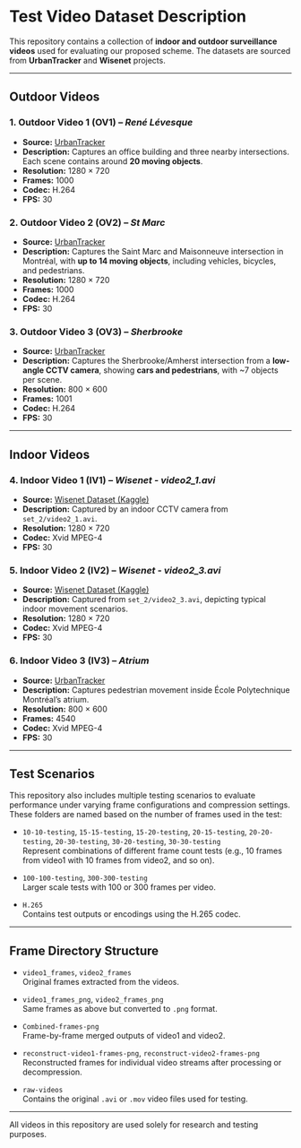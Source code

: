 #  Test Video Dataset Description

This repository contains a collection of **indoor and outdoor surveillance videos** used for evaluating our proposed scheme. The datasets are sourced from **UrbanTracker** and **Wisenet** projects.

---

## Outdoor Videos

### 1. Outdoor Video 1 (OV1) – *René Lévesque*
- **Source:** [UrbanTracker](https://www.jpjodoin.com/urbantracker/dataset.html)
- **Description:** Captures an office building and three nearby intersections. Each scene contains around **20 moving objects**.
- **Resolution:** 1280 × 720  
- **Frames:** 1000  
- **Codec:** H.264  
- **FPS:** 30  

### 2. Outdoor Video 2 (OV2) – *St Marc*
- **Source:** [UrbanTracker](https://www.jpjodoin.com/urbantracker/dataset.html)
- **Description:** Captures the Saint Marc and Maisonneuve intersection in Montréal, with **up to 14 moving objects**, including vehicles, bicycles, and pedestrians.
- **Resolution:** 1280 × 720  
- **Frames:** 1000  
- **Codec:** H.264  
- **FPS:** 30  

### 3. Outdoor Video 3 (OV3) – *Sherbrooke*
- **Source:** [UrbanTracker](https://www.jpjodoin.com/urbantracker/dataset.html)
- **Description:** Captures the Sherbrooke/Amherst intersection from a **low-angle CCTV camera**, showing **cars and pedestrians**, with ~7 objects per scene.
- **Resolution:** 800 × 600  
- **Frames:** 1001  
- **Codec:** H.264  
- **FPS:** 30  

---

## Indoor Videos

### 4. Indoor Video 1 (IV1) – *Wisenet - video2_1.avi*
- **Source:** [Wisenet Dataset (Kaggle)](https://www.kaggle.com/datasets/abdelrhmannile/wisenet?resource=download)
- **Description:** Captured by an indoor CCTV camera from `set_2/video2_1.avi`.
- **Resolution:** 1280 × 720  
- **Codec:** Xvid MPEG-4  
- **FPS:** 30  

### 5. Indoor Video 2 (IV2) – *Wisenet - video2_3.avi*
- **Source:** [Wisenet Dataset (Kaggle)](https://www.kaggle.com/datasets/abdelrhmannile/wisenet?resource=download)
- **Description:** Captured from `set_2/video2_3.avi`, depicting typical indoor movement scenarios.
- **Resolution:** 1280 × 720  
- **Codec:** Xvid MPEG-4  
- **FPS:** 30  

### 6. Indoor Video 3 (IV3) – *Atrium*
- **Source:** [UrbanTracker](https://www.jpjodoin.com/urbantracker/dataset.html)
- **Description:** Captures pedestrian movement inside École Polytechnique Montréal’s atrium.
- **Resolution:** 800 × 600  
- **Frames:** 4540  
- **Codec:** Xvid MPEG-4  
- **FPS:** 30  

---

##  Test Scenarios

This repository also includes multiple testing scenarios to evaluate performance under varying frame configurations and compression settings. These folders are named based on the number of frames used in the test:

- `10-10-testing`, `15-15-testing`, `15-20-testing`, `20-15-testing`, `20-20-testing`, `20-30-testing`, `30-20-testing`, `30-30-testing`  
  Represent combinations of different frame count tests (e.g., 10 frames from video1 with 10 frames from video2, and so on).

- `100-100-testing`, `300-300-testing`  
   Larger scale tests with 100 or 300 frames per video.

- `H.265`  
   Contains test outputs or encodings using the H.265 codec.

---

## Frame Directory Structure

- `video1_frames`, `video2_frames`  
   Original frames extracted from the videos.

- `video1_frames_png`, `video2_frames_png`  
   Same frames as above but converted to `.png` format.

- `Combined-frames-png`  
    Frame-by-frame merged outputs of video1 and video2.

- `reconstruct-video1-frames-png`, `reconstruct-video2-frames-png`  
   Reconstructed frames for individual video streams after processing or decompression.

- `raw-videos`  
    Contains the original `.avi` or `.mov` video files used for testing.

---

 All videos in this repository are used solely for research and testing purposes. 